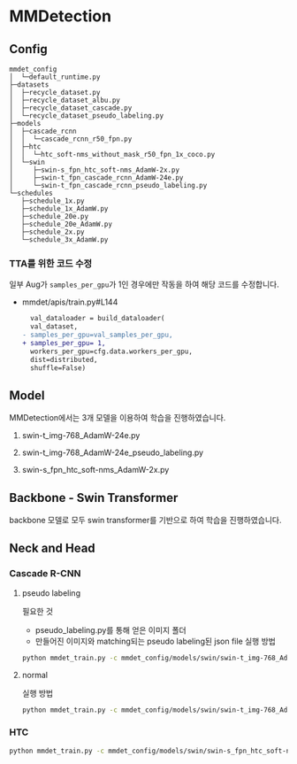 # MMDetection

## Config
```
mmdet_config
│  └─default_runtime.py
├─datasets
│  ├─recycle_dataset.py
│  ├─recycle_dataset_albu.py
│  ├─recycle_dataset_cascade.py
│  └─recycle_dataset_pseudo_labeling.py
├─models
│  ├─cascade_rcnn
│  │  └─cascade_rcnn_r50_fpn.py
│  ├─htc
│  │  └─htc_soft-nms_without_mask_r50_fpn_1x_coco.py
│  └─swin
│     ├─swin-s_fpn_htc_soft-nms_AdamW-2x.py
│     ├─swin-t_fpn_cascade_rcnn_AdamW-24e.py
│     └─swin-t_fpn_cascade_rcnn_pseudo_labeling.py
└─schedules
   ├─schedule_1x.py
   ├─schedule_1x_AdamW.py
   ├─schedule_20e.py
   ├─schedule_20e_AdamW.py
   ├─schedule_2x.py
   └─schedule_3x_AdamW.py
```

### TTA를 위한 코드 수정
일부 Aug가 `samples_per_gpu`가 1인 경우에만 작동을 하여 해당 코드를 수정합니다.
- mmdet/apis/train.py#L144
  ```diff
    val_dataloader = build_dataloader(
    val_dataset,
  - samples_per_gpu=val_samples_per_gpu,
  + samples_per_gpu= 1,
    workers_per_gpu=cfg.data.workers_per_gpu,
    dist=distributed,
    shuffle=False)
  ```

## Model
MMDetection에서는 3개 모델을 이용하여 학습을 진행하였습니다.

1. swin-t_img-768_AdamW-24e.py

2. swin-t_img-768_AdamW-24e_pseudo_labeling.py

3. swin-s_fpn_htc_soft-nms_AdamW-2x.py

## Backbone - Swin Transformer
backbone 모델로 모두 swin transformer를 기반으로 하여 학습을 진행하였습니다.

## Neck and Head
### Cascade R-CNN

1. pseudo labeling

    필요한 것
    - pseudo_labeling.py를 통해 얻은 이미지 폴더
    - 만들어진 이미지와 matching되는 pseudo labeling된 json file
    실행 방법
    ```bash
    python mmdet_train.py -c mmdet_config/models/swin/swin-t_img-768_AdamW-24e_pseudo_labeling.py
    ```
2. normal

    실행 방법
    ```bash
    python mmdet_train.py -c mmdet_config/models/swin/swin-t_img-768_AdamW-24e.py
    ```
### HTC

  ```bash
  python mmdet_train.py -c mmdet_config/models/swin/swin-s_fpn_htc_soft-nms_AdamW-2x.py
  ```
